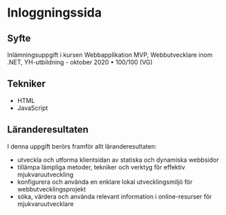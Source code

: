# Inloggningssida
## Syfte
Inlämningsuppgift i kursen Webbapplikation MVP, Webbutvecklare inom .NET, YH-utbildning - oktober 2020
•	100/100 (VG)
## Tekniker
* HTML
* JavaScript
## Läranderesultaten
I denna uppgift berörs framför allt läranderesultaten:
* utveckla och utforma klientsidan av statiska och dynamiska webbsidor
* tillämpa lämpliga metoder, tekniker och verktyg för effektiv mjukvaruutveckling	
* konfigurera och använda en enklare lokal utvecklingsmiljö för webbutvecklingsprojekt
* söka, värdera och använda relevant information i online-resurser för mjukvaruutvecklare
